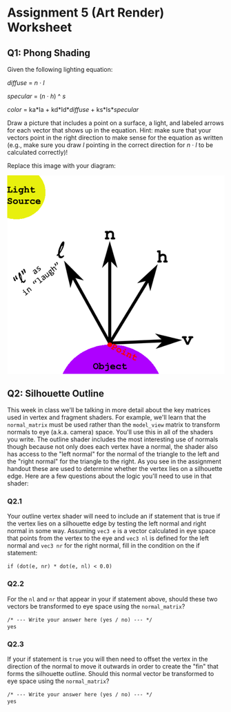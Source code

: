# Assignment 5 (Art Render) Worksheet

## Q1: Phong Shading

Given the following lighting equation:

*diffuse* = *n* &middot; *l*

*specular* = (*n* &middot; *h*) ^ *s*

*color* = ka\*Ia + kd\*Id\**diffuse* + ks\*Is\**specular*

Draw a picture that includes a point on a surface, a light, and labeled arrows
for each vector that shows up in the equation. Hint: make sure that your
vectors point in the right direction to make sense for the equation as written
(e.g., make sure you draw *l* pointing in the correct direction for *n*
&middot; *l* to be calculated correctly)!

Replace this image with your diagram:

![](./img/lou_vectors.png)


## Q2: Silhouette Outline

This week in class we'll be talking in more detail about the key matrices used
in vertex and fragment shaders. For example, we'll learn that the
`normal_matrix` must be used rather than the `model_view` matrix to transform
normals to eye (a.k.a. camera) space. You'll use this in all of the shaders
you write. The outline shader includes the most interesting use of normals
though because not only does each vertex have a normal, the shader also has
access to the "left normal" for the normal of the triangle to the left and the
"right normal" for the triangle to the right. As you see in the assignment
handout these are used to determine whether the vertex lies on a silhouette
edge. Here are a few questions about the logic you'll need to use in that
shader:

### Q2.1
Your outline vertex shader will need to include an if statement that is true
if the vertex lies on a silhouette edge by testing the left normal and right
normal in some way. Assuming `vec3 e` is a vector calculated in eye space
that points from the vertex to the eye and `vec3 nl` is defined for the left
normal and `vec3 nr` for the right normal, fill in the condition on the if
statement:

```
if (dot(e, nr) * dot(e, nl) < 0.0)
```

### Q2.2
For the `nl` and `nr` that appear in your if statement above, should these two
vectors be transformed to eye space using the `normal_matrix`?

```
/* --- Write your answer here (yes / no) --- */
yes
```

### Q2.3
If your if statement is `true` you will then need to offset the vertex in the
direction of the normal to move it outwards in order to create the "fin" that
forms the silhouette outline. Should this normal vector be transformed to eye
space using the `normal_matrix`?

```
/* --- Write your answer here (yes / no) --- */
yes
```

